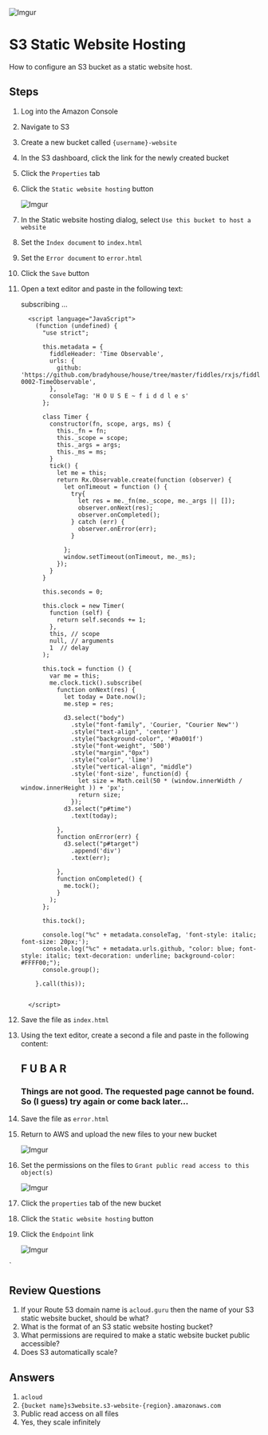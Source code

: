 ![Imgur](https://i.imgur.com/M32RGmj.png)


S3 Static Website Hosting
======

How to configure an S3 bucket as a static website host.

## Steps

1.  Log into the Amazon Console
2.  Navigate to S3
3.  Create a new bucket called `{username}-website`
4.  In the S3 dashboard, click the link for the newly created bucket
5.  Click the `Properties` tab
6.  Click the `Static website hosting` button

    ![Imgur](https://i.imgur.com/Y7IbtQY.png)

7.  In the Static website hosting dialog, select `Use this bucket to host a website`
8.  Set the `Index document` to `index.html`
9.  Set the `Error document` to `error.html`
10. Click the `Save` button
11. Open a text editor and paste in the following text:

      <!DOCTYPE html>
      <html lang="en">
      <head>
          <meta charset="utf-8">
          <meta http-equiv="X-UA-Compatible" content="IE=edge">
          <meta name="viewport" content="width=device-width, initial-scale=1">
          <meta name="description" content="http://github/bradyhouse/house/fiddles/rxjs/fiddle-0002-TimeObservable">
          <meta name="author" content="bradyhouse@gmail.com">
          <link rel="shortcut icon" href="../../resources/images/favicon.ico" id="favicon"/>
          <link rel="stylesheet" href="styles.css" />
          <!-- RXJS -->
          <script src="https://cdnjs.cloudflare.com/ajax/libs/rxjs/4.1.0/rx.all.js"></script>
          <!-- D3 -->
          <script src="https://cdnjs.cloudflare.com/ajax/libs/d3/3.5.16/d3.js"></script>
      
      </head>
      <body>
          <div id="target">
              <p id="step"></p>
              <p id="time">
                  subscribing ...
              </p>
          </div>
      
          <script language="JavaScript">
            (function (undefined) {
              "use strict";
      
              this.metadata = {
                fiddleHeader: 'Time Observable',
                urls: {
                  github: 'https://github.com/bradyhouse/house/tree/master/fiddles/rxjs/fiddle-0002-TimeObservable',
                },
                consoleTag: 'H O U S E ~ f i d d l e s'
              };
      
              class Timer {
                constructor(fn, scope, args, ms) {
                  this._fn = fn;
                  this._scope = scope;
                  this._args = args;
                  this._ms = ms;
                }
                tick() {
                  let me = this;
                  return Rx.Observable.create(function (observer) {
                    let onTimeout = function () {
                      try{
                        let res = me._fn(me._scope, me._args || []);
                        observer.onNext(res);
                        observer.onCompleted();
                      } catch (err) {
                        observer.onError(err);
                      }
      
                    };
                    window.setTimeout(onTimeout, me._ms);
                  });
                }
              }
      
              this.seconds = 0;
      
              this.clock = new Timer(
                function (self) {
                  return self.seconds += 1;
                },
                this, // scope
                null, // arguments
                1  // delay
              );
      
              this.tock = function () {
                var me = this;
                me.clock.tick().subscribe(
                  function onNext(res) {
                    let today = Date.now();
                    me.step = res;
      
                    d3.select("body")
                      .style("font-family", 'Courier, "Courier New"')
                      .style("text-align", 'center')
                      .style("background-color", '#0a001f')
                      .style("font-weight", '500')
                      .style("margin","0px")
                      .style("color", 'lime')
                      .style("vertical-align", "middle")
                      .style('font-size', function(d) {
                        let size = Math.ceil(50 * (window.innerWidth / window.innerHeight )) + 'px';
                        return size;
                      });
                    d3.select("p#time")
                      .text(today);
      
                  },
                  function onError(err) {
                    d3.select("p#target")
                      .append('div')
                      .text(err);
      
                  },
                  function onCompleted() {
                    me.tock();
                  }
                );
              };
      
              this.tock();
      
              console.log("%c" + metadata.consoleTag, 'font-style: italic; font-size: 20px;');
              console.log("%c" + metadata.urls.github, "color: blue; font-style: italic; text-decoration: underline; background-color: #FFFF00;");
              console.group();
      
            }.call(this));
      
      
          </script>
      </body>
      </html>

12. Save the file as `index.html`
13. Using the text editor, create a second a file and paste in the following content:

      <html>
        <head>
          <title>Error!</title>
        </head>
        <body>
          <h2>F U B A R</h2>
          <h3>Things are not good. The requested page cannot be found. So (I guess) try again or come back later...</h3>
        </body>
      </html>

14. Save the file as `error.html`
15. Return to AWS and upload the new files to your new bucket

    ![Imgur](https://i.imgur.com/ZLDXn3n.png)
    
16. Set the permissions on the files to `Grant public read access to this object(s)`

    ![Imgur](https://i.imgur.com/3e4Ab7i.png)

17. Click the `properties` tab of the new bucket
18. Click the `Static website hosting` button
19. Click the `Endpoint` link

    ![Imgur](https://i.imgur.com/rhsSVRc.png)  

`

## Review Questions

1.  If your Route 53 domain name is `acloud.guru` then the name of your S3 static website bucket, should be what?
2.  What is the format of an S3 static website hosting bucket?
3.  What permissions are required to make a static website bucket public accessible?
4.  Does S3 automatically scale?

## Answers

1.  `acloud`
2.  `{bucket name}s3website.s3-website-{region}.amazonaws.com`
3.  Public read access on all files
4.  Yes, they scale infinitely

